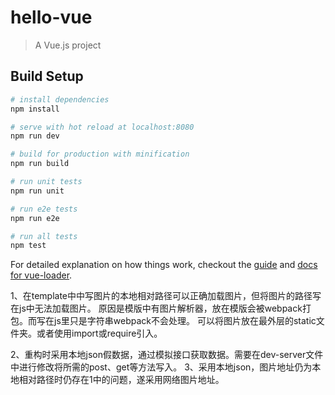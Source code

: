 # hello-vue

> A Vue.js project

## Build Setup

``` bash
# install dependencies
npm install

# serve with hot reload at localhost:8080
npm run dev

# build for production with minification
npm run build

# run unit tests
npm run unit

# run e2e tests
npm run e2e

# run all tests
npm test
```

For detailed explanation on how things work, checkout the [guide](http://vuejs-templates.github.io/webpack/) and [docs for vue-loader](http://vuejs.github.io/vue-loader).

1、在template中<img>中写图片的本地相对路径可以正确加载图片，但将图片的路径写在js中无法加载图片。
 原因是模版中有图片解析器，放在模版会被webpack打包。而写在js里只是字符串webpack不会处理。
 可以将图片放在最外层的static文件夹。或者使用import或require引入。

2、重构时采用本地json假数据，通过模拟接口获取数据。需要在dev-server文件中进行修改将所需的post、get等方法写入。
3、采用本地json，图片地址仍为本地相对路径时仍存在1中的问题，遂采用网络图片地址。

